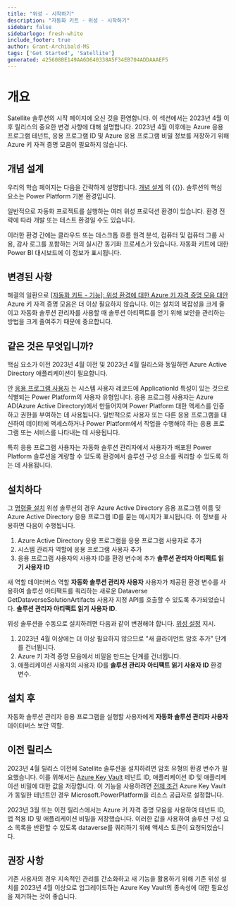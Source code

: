 ```yaml
---
title: "위성 - 시작하기"
description: "자동화 키트 - 위성 - 시작하기"
sidebar: false
sidebarlogo: fresh-white
include_footer: true
author: Grant-Archibald-MS
tags: ['Get Started', 'Satellite']
generated: 425608BE149AA6D640338A5F34EB704ADDAAAEF5
---
```


# 개요

Satellite 솔루션의 시작 페이지에 오신 것을 환영합니다. 이 섹션에서는 2023년 4월 이후 릴리스의 중요한 변경 사항에 대해 설명합니다. 2023년 4월 이후에는 Azure 응용 프로그램 테넌트, 응용 프로그램 ID 및 Azure 응용 프로그램 비밀 정보를 저장하기 위해 Azure 키 자격 증명 모음이 필요하지 않습니다.

## 개념 설계

우리의 학습 페이지는 다음을 간략하게 설명합니다. [개념 설계](https://learn.microsoft.com/power-automate/guidance/automation-kit/overview/introduction#conceptual-design) 의 {{<product-name>}}. 솔루션의 핵심 요소는 Power Platform 기본 환경입니다.

일반적으로 자동화 프로젝트를 실행하는 여러 위성 프로덕션 환경이 있습니다. 환경 전략에 따라 개발 또는 테스트 환경일 수도 있습니다.

이러한 환경 간에는 클라우드 또는 데스크톱 흐름 원격 분석, 컴퓨터 및 컴퓨터 그룹 사용, 감사 로그를 포함하는 거의 실시간 동기화 프로세스가 있습니다. 자동화 키트에 대한 Power BI 대시보드에 이 정보가 표시됩니다.

## 변경된 사항

해결의 일환으로 [[자동화 키트 - 기능]: 위성 환경에 대한 Azure 키 자격 증명 모음 대안](https://github.com/microsoft/powercat-automation-kit/issues/84) Azure 키 자격 증명 모음은 더 이상 필요하지 않습니다. 이는 설치의 복잡성을 크게 줄이고 자동화 솔루션 관리자를 사용할 때 솔루션 아티팩트를 얻기 위해 보안을 관리하는 방법을 크게 줄여주기 때문에 중요합니다.

## 같은 것은 무엇입니까?

핵심 요소가 이전 2023년 4월 이전 및 2023년 4월 릴리스와 동일하면 Azure Active Directory 애플리케이션이 필요합니다.

안 [응용 프로그램 사용자](https://learn.microsoft.com/power-platform/admin/manage-application-users) 는 시스템 사용자 레코드에 ApplicationId 특성이 있는 것으로 식별되는 Power Platform의 사용자 유형입니다. 응용 프로그램 사용자는 Azure AD(Azure Active Directory)에서 만들어지며 Power Platform 대한 액세스를 인증하고 권한을 부여하는 데 사용됩니다. 일반적으로 사용자 또는 다른 응용 프로그램을 대신하여 데이터에 액세스하거나 Power Platform에서 작업을 수행해야 하는 응용 프로그램 또는 서비스를 나타내는 데 사용됩니다.

특히 응용 프로그램 사용자는 자동화 솔루션 관리자에서 사용자가 배포된 Power Platform 솔루션을 계량할 수 있도록 환경에서 솔루션 구성 요소를 쿼리할 수 있도록 하는 데 사용됩니다.

## 설치하다

그 [명령줄 설치](/ko/get-started/install) 위성 솔루션의 경우 Azure Active Directory 응용 프로그램 이름 및 Azure Active Directory 응용 프로그램 ID를 묻는 메시지가 표시됩니다. 이 정보를 사용하면 다음이 수행됩니다.

1. Azure Active Directory 응용 프로그램을 응용 프로그램 사용자로 추가
1. 시스템 관리자 역할에 응용 프로그램 사용자 추가
1. 응용 프로그램 사용자의 사용자 ID를 환경 변수에 추가 **솔루션 관리자 아티팩트 읽기 사용자 ID**

새 역할 데이터버스 역할 **자동화 솔루션 관리자 사용자** 사용자가 제공된 환경 변수를 사용하여 솔루션 아티팩트를 쿼리하는 새로운 Dataverse GetDataverseSolutionArtifacts 사용자 지정 API를 호출할 수 있도록 추가되었습니다. **솔루션 관리자 아티팩트 읽기 사용자 ID**.

위성 솔루션을 수동으로 설치하려면 다음과 같이 변경해야 합니다. [위성 설정](https://learn.microsoft.com/power-automate/guidance/automation-kit/setup/satellite) 지시.

1. 2023년 4월 이상에는 더 이상 필요하지 않으므로 "새 클라이언트 암호 추가" 단계를 건너뜁니다.
1. Azure 키 자격 증명 모음에서 비밀을 만드는 단계를 건너뜁니다.
1. 애플리케이션 사용자의 사용자 ID를 **솔루션 관리자 아티팩트 읽기 사용자 ID** 환경 변수.

## 설치 후

자동화 솔루션 관리자 응용 프로그램을 실행할 사용자에게 **자동화 솔루션 관리자 사용자** 데이터버스 보안 역할.

## 이전 릴리스

2023년 4월 릴리스 이전에 Satellite 솔루션을 설치하려면 암호 유형의 환경 변수가 필요했습니다. 이를 위해서는 [Azure Key Vault](https://learn.microsoft.com/power-apps/maker/data-platform/environmentvariables#use-azure-key-vault-secrets-preview) 테넌트 ID, 애플리케이션 ID 및 애플리케이션 비밀에 대한 값을 저장합니다. 이 기능을 사용하려면 [전제 조건](https://learn.microsoft.com/power-apps/maker/data-platform/environmentvariables#prerequisites) Azure Key Vault가 동일한 테넌트인 경우 Microsoft.PowerPlatform을 리소스 공급자로 설정합니다.

2023년 3월 또는 이전 릴리스에서는 Azure 키 자격 증명 모음을 사용하여 테넌트 ID, 앱 적용 ID 및 애플리케이션 비밀을 저장했습니다. 이러한 값을 사용하여 솔루션 구성 요소 목록을 반환할 수 있도록 dataverse를 쿼리하기 위해 액세스 토큰이 요청되었습니다.

## 권장 사항

기존 사용자의 경우 지속적인 관리를 간소화하고 새 기능을 활용하기 위해 기존 위성 설치를 2023년 4월 이상으로 업그레이드하는 Azure Key Vault의 종속성에 대한 필요성을 제거하는 것이 좋습니다.
